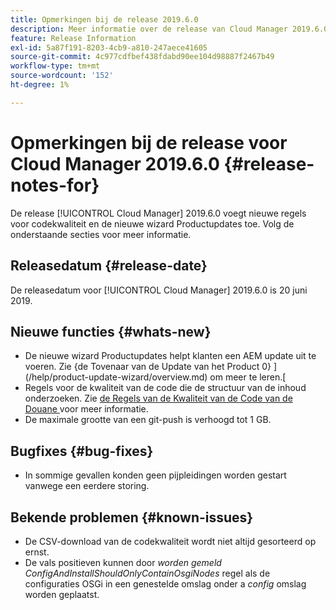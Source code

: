 ```yaml
---
title: Opmerkingen bij de release 2019.6.0
description: Meer informatie over de release van Cloud Manager 2019.6.0.
feature: Release Information
exl-id: 5a87f191-8203-4cb9-a810-247aece41605
source-git-commit: 4c977cdfbef438fdabd90ee104d98887f2467b49
workflow-type: tm+mt
source-wordcount: '152'
ht-degree: 1%

---
```


# Opmerkingen bij de release voor Cloud Manager 2019.6.0 {#release-notes-for}

De release [!UICONTROL Cloud Manager] 2019.6.0 voegt nieuwe regels voor codekwaliteit en de nieuwe wizard Productupdates toe. Volg de onderstaande secties voor meer informatie.

## Releasedatum {#release-date}

De releasedatum voor [!UICONTROL Cloud Manager] 2019.6.0 is 20 juni 2019.

## Nieuwe functies {#whats-new}

* De nieuwe wizard Productupdates helpt klanten een AEM update uit te voeren. Zie {de Tovenaar van de Update van het Product 0} ](/help/product-update-wizard/overview.md) om meer te leren.[
* Regels voor de kwaliteit van de code die de structuur van de inhoud onderzoeken. Zie [ de Regels van de Kwaliteit van de Code van de Douane ](/help/using/custom-code-quality-rules.md) voor meer informatie.
* De maximale grootte van een git-push is verhoogd tot 1 GB.

## Bugfixes {#bug-fixes}

* In sommige gevallen konden geen pijpleidingen worden gestart vanwege een eerdere storing.

## Bekende problemen {#known-issues}

* De CSV-download van de codekwaliteit wordt niet altijd gesorteerd op ernst.
* De vals positieven kunnen door *worden gemeld ConfigAndInstallShouldOnlyContainOsgiNodes* regel als de configuraties OSGi in een genestelde omslag onder a *config* omslag worden geplaatst.
